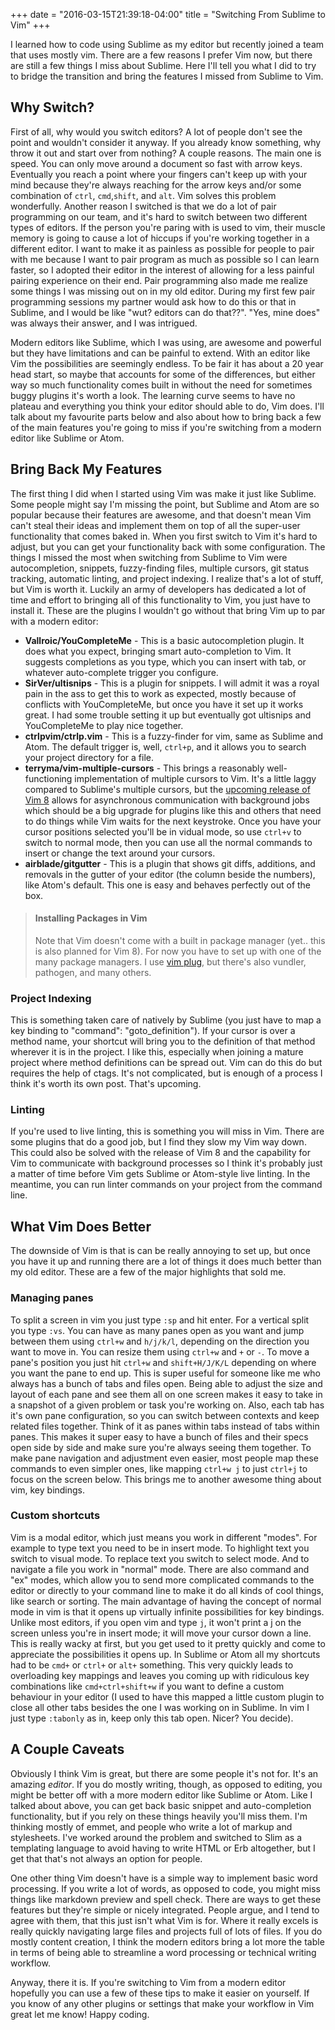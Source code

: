 +++
date = "2016-03-15T21:39:18-04:00"
title = "Switching From Sublime to Vim"
+++

I learned how to code using Sublime as my editor but recently joined a team that uses mostly vim. There are a few reasons I prefer Vim now, but there are still a few things I miss about Sublime. Here I'll tell you what I did to try to bridge the transition and bring the features I missed from Sublime to Vim.

## Why Switch?

First of all, why would you switch editors? A lot of people don't see the point and wouldn't consider it anyway. If you already know something, why throw it out and start over from nothing? A couple reasons. The main one is speed. You can only move around a document so fast with arrow keys. Eventually you reach a point where your fingers can't keep up with your mind because they're always reaching for the arrow keys and/or some combination of `ctrl`, `cmd`,`shift`, and `alt`. Vim solves this problem wonderfully. Another reason I switched is that we do a lot of pair programming on our team, and it's hard to switch between two different types of editors. If the person you're paring with is used to vim, their muscle memory is going to cause a lot of hiccups if you're working together in a different editor. I want to make it as painless as possible for people to pair with me because I want to pair program as much as possible so I can learn faster, so I adopted their editor in the interest of allowing for a less painful pairing experience on their end. Pair programming also made me realize some things I was missing out on in my old editor. During my first few pair programming sessions my partner would ask how to do this or that in Sublime, and I would be like "wut? editors can do that??". "Yes, mine does" was always their answer, and I was intrigued.

Modern editors like Sublime, which I was using, are awesome and powerful but they have limitations and can be painful to extend. With an editor like Vim the possibilities are seemingly endless. To be fair it has about a 20 year head start, so maybe that accounts for some of the differences, but either way so much functionality comes built in without the need for sometimes buggy plugins it's worth a look. The learning curve seems to have no plateau and everything you think your editor should able to do, Vim does. I'll talk about my favourite parts below and also about how to bring back a few of the main features you're going to miss if you're switching from a modern editor like Sublime or Atom.

## Bring Back My Features

The first thing I did when I started using Vim was make it just like Sublime. Some people might say I'm missing the point, but Sublime and Atom are so popular because their features are awesome, and that doesn't mean Vim can't steal their ideas and implement them on top of all the super-user functionality that comes baked in. When you first switch to Vim it's hard to adjust, but you can get your functionality back with some configuration. The things I missed the most when switching from Sublime to Vim were autocompletion, snippets, fuzzy-finding files, multiple cursors, git status tracking, automatic linting, and project indexing. I realize that's a lot of stuff, but Vim is worth it. Luckily an army of developers has dedicated a lot of time and effort to bringing all of this functionality to Vim, you just have to install it. These are the plugins I wouldn't go without that bring Vim up to par with a modern editor:

- **Vallroic/YouCompleteMe** - This is a basic autocompletion plugin. It does what you expect, bringing smart auto-completion to Vim. It suggests completions as you type, which you can insert with tab, or whatever auto-complete trigger you configure.
- **SirVer/ultisnips** - This is a plugin for snippets. I will admit it was a royal pain in the ass to get this to work as expected, mostly because of conflicts with YouCompleteMe, but once you have it set up it works great. I had some trouble setting it up but eventually got ultisnips and YouCompleteMe to play nice together.
- **ctrlpvim/ctrlp.vim** - This is a fuzzy-finder for vim, same as Sublime and Atom. The default trigger is, well, `ctrl+p`, and it allows you to search your project directory for a file.
- **terryma/vim-multiple-cursors** - This brings a reasonably well-functioning implementation of multiple cursors to Vim. It's a little laggy compared to Sublime's multiple cursors, but the [upcoming release of Vim 8](https://github.com/vim/vim/blob/master/runtime/doc/version8.txt) allows for asynchronous communication with background jobs which should be a big upgrade for plugins like this and others that need to do things while Vim waits for the next keystroke. Once you have your cursor positions selected you'll be in vidual mode, so use `ctrl+v` to switch to normal mode, then you can use all the normal commands to insert or change the text around your cursors.
- **airblade/gitgutter** - This is a plugin that shows git diffs, additions, and removals in the gutter of your editor (the column beside the numbers), like Atom's default. This one is easy and behaves perfectly out of the box.

>#### Installing Packages in Vim
>Note that Vim doesn't come with a built in package manager (yet.. this is also planned for Vim 8). For now you have to set up with one of the many package managers. I use [vim plug](https://github.com/junegunn/vim-plug), but there's also vundler, pathogen, and many others.

### Project Indexing

This is something taken care of natively by Sublime (you just have to map a key binding to "command": "goto_definition"). If your cursor is over a method name, your shortcut will bring you to the definition of that method wherever it is in the project. I like this, especially when joining a mature project where method definitions can be spread out. Vim can do this do but requires the help of ctags. It's not complicated, but is enough of a process I think it's worth its own post. That's upcoming.

### Linting

If you're used to live linting, this is something you will miss in Vim. There are some plugins that do a good job, but I find they slow my Vim way down. This could also be solved with the release of Vim 8 and the capability for Vim to communicate with background processes so I think it's probably just a matter of time before Vim gets Sublime or Atom-style live linting. In the meantime, you can run linter commands on your project from the command line.

## What Vim Does Better

The downside of Vim is that is can be really annoying to set up, but once you have it up and running there are a lot of things it does much better than my old editor. These are a few of the major highlights that sold me.

### Managing panes
To split a screen in vim you just type `:sp` and hit enter. For a vertical split you type `:vs`. You can have as many panes open as you want and jump between them using `ctrl+w` and `h/j/k/l`, depending on the direction you want to move in. You can resize them using `ctrl+w` and `+` or `-`. To move a pane's position you just hit `ctrl+w` and `shift+H/J/K/L` depending on where you want the pane to end up. This is super useful for someone like me who always has a bunch of tabs and files open. Being able to adjust the size and layout of each pane and see them all on one screen makes it easy to take in a snapshot of a given problem or task you're working on. Also, each tab has it's own pane configuration, so you can switch between contexts and keep related files together. Think of it as panes within tabs instead of tabs within panes. This makes it super easy to have a bunch of files and their specs open side by side and make sure you're always seeing them together. To make pane navigation and adjustment even easier, most people map these commands to even simpler ones, like mapping `ctrl+w j` to just `ctrl+j` to focus on the screen below. This brings me to another awesome thing about vim, key bindings.

### Custom shortcuts

Vim is a modal editor, which just means you work in different "modes". For example to type text you need to be in insert mode. To highlight text you switch to visual mode. To replace text you switch to select mode. And to navigate a file you work in "normal" mode. There are also command and "ex" modes, which allow you to send more complicated commands to the editor or directly to your command line to make it do all kinds of cool things, like search or sorting. The main advantage of having the concept of normal mode in vim is that it opens up virtually infinite possibilities for key bindings. Unlike most editors, if you open vim and type `j`, it won't print a j on the screen unless you're in insert mode; it will move your cursor down a line. This is really wacky at first, but you get used to it pretty quickly and come to appreciate the possibilities it opens up. In Sublime or Atom all my shortcuts had to be `cmd+` or `ctrl+` or `alt+` something. This very quickly leads to overloading key mappings and leaves you coming up with ridiculous key combinations like `cmd+ctrl+shift+w` if you want to define a custom behaviour in your editor (I used to have this mapped a little custom plugin to close all other tabs besides the one I was working on in Sublime. In vim I just type `:tabonly` as in, keep only this tab open. Nicer? You decide).

## A Couple Caveats

Obviously I think Vim is great, but there are some people it's not for. It's an amazing *editor*. If you do mostly writing, though, as opposed to editing, you might be better off with a more modern editor like Sublime or Atom. Like I talked about above, you can get back basic snippet and auto-completion functionality, but if you rely on these things heavily you'll miss them. I'm thinking mostly of emmet, and people who write a lot of markup and stylesheets. I've worked around the problem and switched to Slim as a templating language to avoid having to write HTML or Erb altogether, but I get that that's not always an option for people.

One other thing Vim doesn't have is a simple way to implement basic word processing. If you write a lot of words, as opposed to code, you might miss things like markdown preview and spell check. There are ways to get these features but they're simple or nicely integrated. People argue, and I tend to agree with them, that this just isn't what Vim is for. Where it really excels is really quickly navigating large files and projects full of lots of files. If you do mostly content creation, I think the modern editors bring a lot more the table in terms of being able to streamline a word processing or technical writing workflow.

Anyway, there it is. If you're switching to Vim from a modern editor hopefully you can use a few of these tips to make it easier on yourself. If you know of any other plugins or settings that make your workflow in Vim great let me know! Happy coding.
